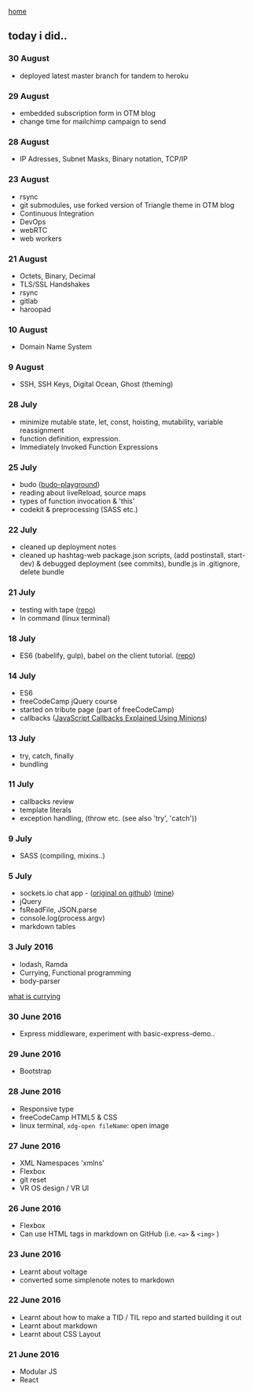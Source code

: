 [home](README.md)

## today i did..

### 30 August
- deployed latest master branch for tandem to heroku

### 29 August
- embedded subscription form in OTM blog
- change time for mailchimp campaign to send

### 28 August
- IP Adresses, Subnet Masks, Binary notation, TCP/IP

### 23 August
- rsync
- git submodules, use forked version of Triangle theme in OTM blog
- Continuous Integration
- DevOps
- webRTC
- web workers

### 21 August
- Octets, Binary, Decimal
- TLS/SSL Handshakes
- rsync
- gitlab
- haroopad

### 10 August
- Domain Name System

### 9 August
- SSH, SSH Keys, Digital Ocean, Ghost (theming)

### 28 July
- minimize mutable state, let, const, hoisting, mutability, variable reassignment
- function definition, expression.
- Immediately Invoked Function Expressions

### 25 July
- budo
([budo-playground](https://github.com/jess-of-the-woods/budo-playground))
- reading about liveReload, source maps
- types of function invocation & 'this'
- codekit & preprocessing (SASS etc.)

### 22 July
- cleaned up deployment notes
- cleaned up hashtag-web package.json scripts, (add postinstall, start-dev) & debugged deployment (see commits), bundle.js in .gitignore, delete bundle


### 21 July
- testing with tape ([repo](https://github.com/jess-of-the-woods/testing-with-tape.git))
- ln command (linux terminal)

### 18 July
- ES6 (babelify, gulp), babel on the client tutorial. ([repo](https://github.com/jess-of-the-woods/Babel-starters-kit))

### 14 July
- ES6
- freeCodeCamp jQuery course
- started on tribute page (part of freeCodeCamp)
- callbacks ([JavaScript Callbacks Explained Using Minions](https://medium.freecodecamp.com/javascript-callbacks-explained-using-minions-da272f4d9bcd#.86db9popk))

### 13 July
- try, catch, finally
- bundling

### 11 July
- callbacks review
- template literals
- exception handling, (throw etc. (see also 'try', 'catch'))

### 9 July
- SASS (compiling, mixins..)

### 5 July
- sockets.io chat app - ([original on github](https://github.com/rauchg/chat-example))  ([mine](https://github.com/jess-of-the-woods/Chat))
- jQuery
- fsReadFile, JSON.parse
- console.log(process.argv)
- markdown tables

### 3 July 2016
- lodash, Ramda
- Currying, Functional programming
- body-parser

[what is currying](https://stackoverflow.com/questions/36314/what-is-currying)

### 30 June 2016
- Express middleware, experiment with basic-express-demo..

### 29 June 2016
- Bootstrap

### 28 June 2016
- Responsive type
- freeCodeCamp HTML5 & CSS
- linux terminal, `xdg-open fileName`: open image

### 27 June 2016
- XML Namespaces 'xmlns'
- Flexbox
- git reset
- VR OS design / VR UI

### 26 June 2016
- Flexbox
- Can use HTML tags in markdown on GitHub (i.e. `<a>` & `<img>` )

### 23 June 2016
- Learnt about voltage
- converted some simplenote notes to markdown

### 22 June 2016
- Learnt about how to make a TID / TIL repo and started building it out
- Learnt about markdown
- Learnt about CSS Layout

### 21 June 2016
- Modular JS
- React
